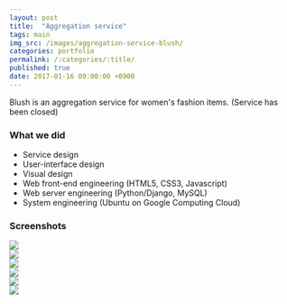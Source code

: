 ```yaml
---
layout: post
title:  "Aggregation service"
tags: main
img_src: /images/aggregation-service-blush/
categories: portfolio
permalink: /:categories/:title/
published: true
date: 2017-01-16 09:00:00 +0900
---
```


Blush is an aggregation service for women's fashion items. (Service has been closed)

### What we did

- Service design
- User-interface design
- Visual design
- Web front-end engineering (HTML5, CSS3, Javascript)
- Web server engineering (Python/Django, MySQL)
- System engineering (Ubuntu on Google Computing Cloud)

### Screenshots

<div markdown="0" class="desktop"><img src="{{ page.img_src }}home.jpg"></div>
<div markdown="0" class="tablet"><img src="{{ page.img_src }}home_tablet.jpg"></div>
<div markdown="0" class="mobile"><img src="{{ page.img_src }}home_mobile.jpg"></div>
<div markdown="0" class="desktop"><img src="{{ page.img_src }}detail.jpg"></div>
<div markdown="0" class="tablet"><img src="{{ page.img_src }}detail_tablet.jpg"></div>
<div markdown="0" class="mobile"><img src="{{ page.img_src }}detail_mobile.jpg"></div>